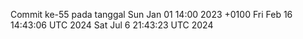 Commit ke-55 pada tanggal Sun Jan 01 14:00 2023 +0100
Fri Feb 16 14:43:06 UTC 2024
Sat Jul  6 21:43:23 UTC 2024
